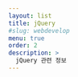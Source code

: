 ```yaml
---
layout: list
title: jQuery
#slug: webdevelop
menu: true
order: 2
description: >
  jQuery 관련 정보
---
```

